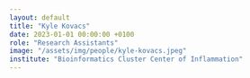 ```yaml
---
layout: default
title: "Kyle Kovacs"
date: 2023-01-01 00:00:00 +0100
role: "Research Assistants"
image: "/assets/img/people/kyle-kovacs.jpeg"
institute: "Bioinformatics Cluster Center of Inflammation"
---
```


